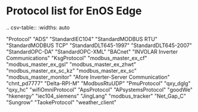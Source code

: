 # Protocol list for EnOS Edge

.. csv-table::
  :widths: auto

   "Protocol"
   "ADS"
   "StandardIEC104"
   "StandardMODBUS RTU"
   "StandardMODBUS TCP"
   "StandardDLT645-1997"
   "StandardDLT645-2007"
   "StandardOPC-DA"
   "StandardOPC-XML"
   "BACnet"
   "INVOLAR Inverter Communications"
   "KsgProtocol"
   "modbus_master_ex_cf"
   "modbus_master_ex_gsl"
   "modbus_master_ex_zhwt"
   "modbus_master_ex_sc_kz"
   "modbus_master_ex_sc"
   "modbus_master_monitor"
   "Afore Inverter-Server Communication"
   "chnt_pd7777"
   "Delta-RPI-M"
   "ModbusRtuUDP"
   "PmuProtocol"
   "qxy_dglg"
   "qxy_hc"
   "wifiOmniProtocol"
   "ApsProtocol"
   "APsystemsProtocol"
   "goodWe"
   "hkenergy"
   "iec104_siemens"
   "JingLang"
   "modbus_tracker"
   "Net_Gap_C"
   "Sungrow"
   "TaokeProtocol"
   "weather_client"

<!--End-->
  


